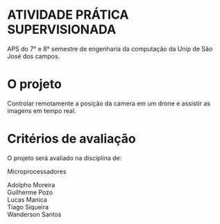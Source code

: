 # ATIVIDADE PRÁTICA SUPERVISIONADA

APS do 7° e 8° semestre de engenharia da computação da Unip de São José dos campos.

# O projeto

Controlar remotamente a posição da camera em um drone e assistir as imagens em tempo real.

# Critérios de avaliação

O projeto será avaliado na disciplina de: 

  Microprocessadores


Adolpho Moreira  
Guilherme Pozo  
Lucas Manica  
Tiago Siqueira  
Wanderson Santos  
